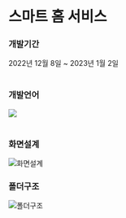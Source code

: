 <h1>스마트 홈 서비스</h1>

<h3>개발기간</h3>
2022년 12월 8일 ~ 2023년 1월 2일
</br></br>

<h3>개발언어</h3>
<img src="https://img.shields.io/badge/Kotlin-7F52FF?style=for-the-badge&logo=Kotlin&logoColor=white">
</br></br>

<h3>화면설계</h3>

![화면설계](https://user-images.githubusercontent.com/103883791/218466154-1edd5e4a-7e06-48a8-bd21-2dd27402c0ea.PNG)


<h3>폴더구조</h3>

![폴더구조](https://user-images.githubusercontent.com/103883791/218467221-079b4245-374f-4ef3-9ddc-53d4ccad7f45.PNG)
